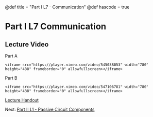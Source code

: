 @def title = "Part I L7 - Communication"
@def hascode = true

# Part I L7 Communication
## Lecture Video
Part A
~~~
<iframe src="https://player.vimeo.com/video/545038053" width="780" height="438" frameborder="0" allowfullscreen></iframe>
~~~

Part B
~~~
<iframe src="https://player.vimeo.com/video/547106781" width="780" height="438" frameborder="0" allowfullscreen></iframe>
~~~

[Lecture Handout](/part_i/ME319_-_Mechatronics_-_Part_I_Lecture_8_Communication.pdf)

Next: [Part II L1 - Passive Circuit Components](/part_ii/lecture1/)  
